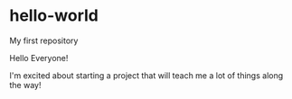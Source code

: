 # hello-world
My first repository 

Hello Everyone!

I'm excited about starting a project that will teach me a lot of things along the way!
